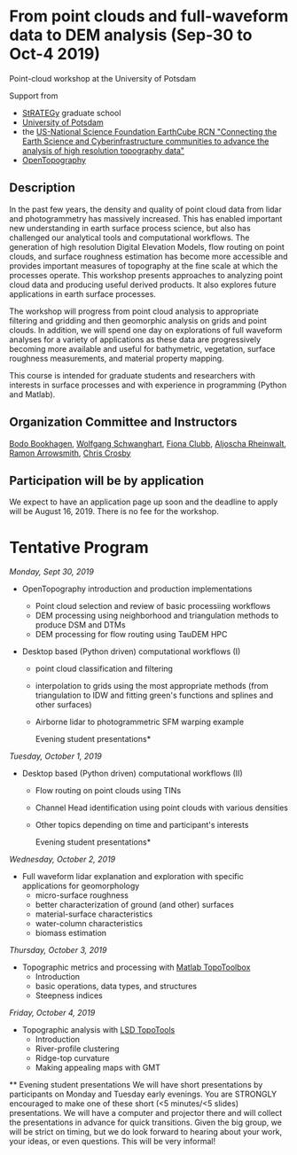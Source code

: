 # From point clouds and full-waveform data to DEM analysis (Sep-30 to Oct-4 2019)
Point-cloud workshop at the University of Potsdam

Support from 
- [StRATEGy](http://www.irtg-strategy.de/index/) graduate school
- [University of Potsdam](https://up-rs-esp.github.io/)
- the [US-National Science Foundation EarthCube RCN "Connecting the Earth Science and Cyberinfrastructure communities to advance the analysis of high resolution topography data"](https://www.nsf.gov/awardsearch/showAward?AWD_ID=1642611&HistoricalAwards=false) 
- [OpenTopography](https://opentopography.org/)

## Description
In the past few years, the density and quality of point cloud data from lidar and photogrammetry has massively increased. This has enabled important new understanding in earth surface process science, but also has challenged our analytical tools and computational workflows. The generation of high resolution Digital Elevation Models, flow routing on point clouds, and surface roughness estimation has become more accessible and provides important measures of topography at the fine scale at which the processes operate.  This workshop presents approaches to analyzing point cloud data and producing useful derived products. It also explores future applications in earth surface processes.

The workshop will progress from point cloud analysis to appropriate filtering and gridding and then geomorphic analysis on grids and point clouds. In addition, we will spend one day on explorations of full waveform analyses for a variety of applications as these data are progressively becoming more available and useful for bathymetric, vegetation, surface roughness measurements, and material property mapping. 

This course is intended for graduate students and researchers with interests in surface processes and with experience in programming (Python and Matlab).

## Organization Committee and Instructors
[Bodo Bookhagen](https://bodobookhagen.github.io/), [Wolfgang Schwanghart](https://topotoolbox.wordpress.com/), [Fiona Clubb](https://fclubb.github.io/), [Aljoscha Rheinwalt](https://github.com/Rheinwalt), [Ramon Arrowsmith](https://www.public.asu.edu/~arrows/), [Chris Crosby](https://connect.unavco.org/display/per508132)

## Participation will be by application
We expect to have an application page up soon and the deadline to apply will be August 16, 2019. There is no fee for the workshop. 

# Tentative Program
*Monday, Sept 30, 2019* 
- OpenTopography introduction and production implementations 
  - Point cloud selection and review of basic processiing workflows 
  - DEM processing using neighborhood and triangulation methods to produce DSM and DTMs 
  - DEM processing for flow routing using TauDEM HPC 
	
- Desktop based (Python driven) computational workflows (I)
  - point cloud classification and filtering
  - interpolation to grids using the most appropriate methods (from triangulation to IDW and fitting green's functions and splines and other surfaces)
  - Airborne lidar to photogrammetric SFM warping example 
  
  	Evening student presentations*

*Tuesday, October 1, 2019* 
- Desktop based (Python driven) computational workflows (II)
  - Flow routing on point clouds using TINs
  - Channel Head identification using point clouds with various densities
  - Other topics depending on time and participant's interests
  
	Evening student presentations*

*Wednesday, October 2, 2019* 
- Full waveform lidar explanation and exploration with specific applications for geomorphology 
   - micro-surface roughness
   - better characterization of ground (and other) surfaces
   - material-surface characteristics
   - water-column characteristics
   - biomass estimation

*Thursday, October 3, 2019* 
- Topographic metrics and processing with [Matlab TopoToolbox](https://topotoolbox.wordpress.com/)
  - Introduction
  - basic operations, data types, and structures
  - Steepness indices

*Friday, October 4, 2019*
- Topographic analysis with [LSD TopoTools](https://lsdtopotools.github.io/)
  - Introduction
  - River-profile clustering
  - Ridge-top curvature
  - Making appealing maps with GMT

** Evening student presentations
We will have short presentations by participants on Monday and Tuesday early evenings. You are STRONGLY encouraged to make one of these short (<5 minutes/<5 slides) presentations. We will have a computer and projector there and will collect the presentations in advance for quick transitions. Given the big group, we will be strict on timing, but we do look forward to hearing about your work, your ideas, or even questions. This will be very informal! 
